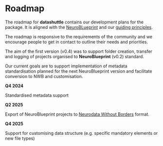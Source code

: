 # Roadmap

The roadmap for **datashuttle**
contains our development plans for the package.
It is aligned with the [NeuroBLueprint](roadmap.md)
and our
[guiding principles](guiding-principles.md).

The roadmap is responsive to the requirements
of the community and we encourage people to get in
contact to outline their needs and priorities.

The aim of the first version (v0.4) was to support folder
creation, transfer and logging of projects organised to
**NeuroBlueprint** (v0.2) standard.

Our current goals are to support implementation
of metadata standardisation planned for the next
NeuroBlueprint version and facilitate conversion to NWB and customisation.

**Q4 2024**

Standardised metadata support

**Q2 2025**

Export of NeuroBlueprint projects to [Neurodata Without Borders](https://www.nwb.org/) format.

**Q4 2025**

Support for customising data structure (e.g. specific mandatory elements or new file types)
